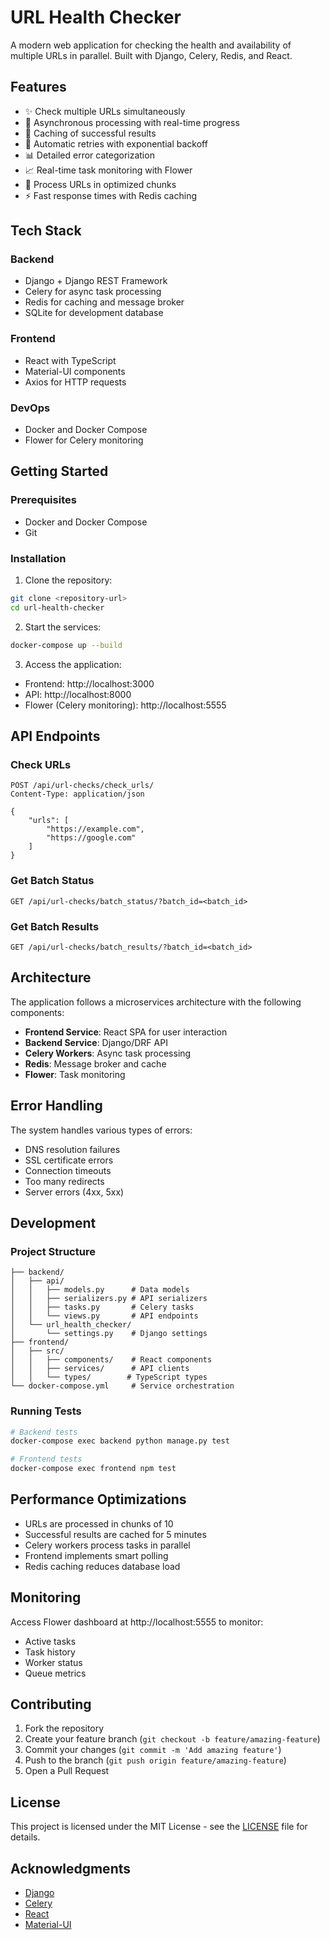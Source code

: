 # URL Health Checker

A modern web application for checking the health and availability of multiple URLs in parallel. Built with Django, Celery, Redis, and React.

## Features

- ✨ Check multiple URLs simultaneously
- 🚀 Asynchronous processing with real-time progress
- 💾 Caching of successful results
- 🔄 Automatic retries with exponential backoff
- 📊 Detailed error categorization
- 📈 Real-time task monitoring with Flower
- 🎯 Process URLs in optimized chunks
- ⚡ Fast response times with Redis caching

## Tech Stack

### Backend
- Django + Django REST Framework
- Celery for async task processing
- Redis for caching and message broker
- SQLite for development database

### Frontend
- React with TypeScript
- Material-UI components
- Axios for HTTP requests

### DevOps
- Docker and Docker Compose
- Flower for Celery monitoring

## Getting Started

### Prerequisites

- Docker and Docker Compose
- Git

### Installation

1. Clone the repository:
```bash
git clone <repository-url>
cd url-health-checker
```

2. Start the services:
```bash
docker-compose up --build
```

3. Access the application:
- Frontend: http://localhost:3000
- API: http://localhost:8000
- Flower (Celery monitoring): http://localhost:5555

## API Endpoints

### Check URLs
```http
POST /api/url-checks/check_urls/
Content-Type: application/json

{
    "urls": [
        "https://example.com",
        "https://google.com"
    ]
}
```

### Get Batch Status
```http
GET /api/url-checks/batch_status/?batch_id=<batch_id>
```

### Get Batch Results
```http
GET /api/url-checks/batch_results/?batch_id=<batch_id>
```

## Architecture

The application follows a microservices architecture with the following components:

- **Frontend Service**: React SPA for user interaction
- **Backend Service**: Django/DRF API
- **Celery Workers**: Async task processing
- **Redis**: Message broker and cache
- **Flower**: Task monitoring

## Error Handling

The system handles various types of errors:
- DNS resolution failures
- SSL certificate errors
- Connection timeouts
- Too many redirects
- Server errors (4xx, 5xx)

## Development

### Project Structure
```
├── backend/
│   ├── api/
│   │   ├── models.py      # Data models
│   │   ├── serializers.py # API serializers
│   │   ├── tasks.py       # Celery tasks
│   │   └── views.py       # API endpoints
│   └── url_health_checker/
│       └── settings.py    # Django settings
├── frontend/
│   ├── src/
│   │   ├── components/    # React components
│   │   ├── services/      # API clients
│   │   └── types/        # TypeScript types
└── docker-compose.yml     # Service orchestration
```

### Running Tests
```bash
# Backend tests
docker-compose exec backend python manage.py test

# Frontend tests
docker-compose exec frontend npm test
```

## Performance Optimizations

- URLs are processed in chunks of 10
- Successful results are cached for 5 minutes
- Celery workers process tasks in parallel
- Frontend implements smart polling
- Redis caching reduces database load

## Monitoring

Access Flower dashboard at http://localhost:5555 to monitor:
- Active tasks
- Task history
- Worker status
- Queue metrics

## Contributing

1. Fork the repository
2. Create your feature branch (`git checkout -b feature/amazing-feature`)
3. Commit your changes (`git commit -m 'Add amazing feature'`)
4. Push to the branch (`git push origin feature/amazing-feature`)
5. Open a Pull Request

## License

This project is licensed under the MIT License - see the [LICENSE](LICENSE) file for details.

## Acknowledgments

- [Django](https://www.djangoproject.com/)
- [Celery](https://docs.celeryproject.org/)
- [React](https://reactjs.org/)
- [Material-UI](https://material-ui.com/)